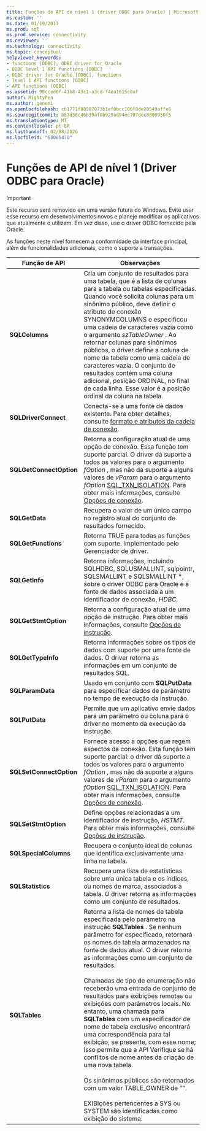 ```yaml
---
title: Funções de API de nível 1 (driver ODBC para Oracle) | Microsoft Docs
ms.custom: ''
ms.date: 01/19/2017
ms.prod: sql
ms.prod_service: connectivity
ms.reviewer: ''
ms.technology: connectivity
ms.topic: conceptual
helpviewer_keywords:
- functions [ODBC], ODBC driver for Oracle
- ODBC level 1 API functions [ODBC]
- ODBC driver for Oracle [ODBC], functions
- level 1 API functions [ODBC]
- API functions [ODBC]
ms.assetid: 98cced6f-41b8-43c1-a3cd-f4ea1615c0af
author: MightyPen
ms.author: genemi
ms.openlocfilehash: cb1771f88987073b1ef0bcc106f8de28549affe6
ms.sourcegitcommit: b87d36c46b39af8b929ad94ec707dee8800950f5
ms.translationtype: MT
ms.contentlocale: pt-BR
ms.lasthandoff: 02/08/2020
ms.locfileid: "68085470"
---
```

# <a name="level-1-api-functions-odbc-driver-for-oracle"></a>Funções de API de nível 1 (Driver ODBC para Oracle)
> [!IMPORTANT]  
>  Este recurso será removido em uma versão futura do Windows. Evite usar esse recurso em desenvolvimentos novos e planeje modificar os aplicativos que atualmente o utilizam. Em vez disso, use o driver ODBC fornecido pela Oracle.  
  
 As funções neste nível fornecem a conformidade da interface principal, além de funcionalidades adicionais, como o suporte a transações.  
  
|Função de API|Observações|  
|------------------|-----------|  
|**SQLColumns**|Cria um conjunto de resultados para uma tabela, que é a lista de colunas para a tabela ou tabelas especificadas. Quando você solicita colunas para um sinônimo público, deve definir o atributo de conexão SYNONYMCOLUMNS e especificou uma cadeia de caracteres vazia como o argumento *szTableOwner* . Ao retornar colunas para sinônimos públicos, o driver define a coluna de nome da tabela como uma cadeia de caracteres vazia. O conjunto de resultados contém uma coluna adicional, posição ORDINAL, no final de cada linha. Esse valor é a posição ordinal da coluna na tabela.|  
|**SQLDriverConnect**|Conecta-se a uma fonte de dados existente. Para obter detalhes, consulte [formato e atributos da cadeia de conexão](../../odbc/microsoft/connection-string-format-and-attributes.md).|  
|**SQLGetConnectOption**|Retorna a configuração atual de uma opção de conexão. Essa função tem suporte parcial. O driver dá suporte a todos os valores para o argumento *fOption* , mas não dá suporte a alguns valores de *vParam* para o argumento *fOption* [SQL_TXN_ISOLATION](../../odbc/microsoft/connect-options.md). Para obter mais informações, consulte [Opções de conexão](../../odbc/microsoft/connect-options.md).|  
|**SQLGetData**|Recupera o valor de um único campo no registro atual do conjunto de resultados fornecido.|  
|**SQLGetFunctions**|Retorna TRUE para todas as funções com suporte. Implementado pelo Gerenciador de driver.|  
|**SQLGetInfo**|Retorna informações, incluindo SQLHDBC, SQLUSMALLINT, sqlpointr, SQLSMALLINT e SQLSMALLINT \*, sobre o driver ODBC para Oracle e a fonte de dados associada a um identificador de conexão, *HDBC*.|  
|**SQLGetStmtOption**|Retorna a configuração atual de uma opção de instrução. Para obter mais informações, consulte [Opções de instrução](../../odbc/microsoft/statement-options.md).|  
|**SQLGetTypeInfo**|Retorna informações sobre os tipos de dados com suporte por uma fonte de dados. O driver retorna as informações em um conjunto de resultados SQL.|  
|**SQLParamData**|Usado em conjunto com **SQLPutData** para especificar dados de parâmetro no tempo de execução da instrução.|  
|**SQLPutData**|Permite que um aplicativo envie dados para um parâmetro ou coluna para o driver no momento da execução da instrução.|  
|**SQLSetConnectOption**|Fornece acesso a opções que regem aspectos da conexão. Esta função tem suporte parcial: o driver dá suporte a todos os valores para o argumento *fOption* , mas não dá suporte a alguns valores de *vParam* para o argumento *fOption* [SQL_TXN_ISOLATION](../../odbc/microsoft/connect-options.md). Para obter mais informações, consulte [Opções de conexão](../../odbc/microsoft/connect-options.md).|  
|**SQLSetStmtOption**|Define opções relacionadas a um identificador de instrução, *HSTMT*. Para obter mais informações, consulte [Opções de instrução](../../odbc/microsoft/statement-options.md).|  
|**SQLSpecialColumns**|Recupera o conjunto ideal de colunas que identifica exclusivamente uma linha na tabela.|  
|**SQLStatistics**|Recupera uma lista de estatísticas sobre uma única tabela e os índices, ou nomes de marca, associados à tabela. O driver retorna as informações como um conjunto de resultados.|  
|**SQLTables**|Retorna a lista de nomes de tabela especificada pelo parâmetro na instrução **SQLTables** . Se nenhum parâmetro for especificado, retornará os nomes de tabela armazenados na fonte de dados atual. O driver retorna as informações como um conjunto de resultados.<br /><br /> Chamadas de tipo de enumeração não receberão uma entrada de conjunto de resultados para exibições remotas ou exibições com parâmetros locais. No entanto, uma chamada para **SQLTables** com um especificador de nome de tabela exclusivo encontrará uma correspondência para tal exibição, se presente, com esse nome; Isso permite que a API Verifique se há conflitos de nome antes da criação de uma nova tabela.<br /><br /> Os sinônimos públicos são retornados com um valor TABLE_OWNER de "".<br /><br /> EXIBIções pertencentes a SYS ou SYSTEM são identificadas como exibição do sistema.|
